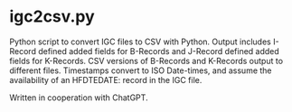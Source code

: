 # igc2csv.py
Python script to convert IGC files to CSV with Python. Output includes I-Record defined added fields 
for B-Records and J-Record defined added fields for K-Records. CSV versions of B-Records and K-Records 
output to different files. Timestamps convert to ISO Date-times, and assume the availability of an HFDTEDATE:
record in the IGC file.

Written in cooperation with ChatGPT.
